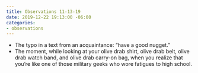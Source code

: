```yaml
---
title: Observations 11-13-19
date: 2019-12-22 19:13:00 -06:00
categories:
- observations
---
```


- The typo in a text from an acquaintance: “have a good nugget.”
- The moment, while looking at your olive drab shirt, olive drab belt, olive drab watch band, and olive drab carry-on bag, when you realize that you’re like one of those military geeks who wore fatigues to high school.